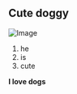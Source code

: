 ## Cute doggy 

![Image](https://user-images.githubusercontent.com/114317681/192714628-31bb845f-50ba-4d7f-9615-d3e2e1b7c813.jpg)

1. he 
2. is
3. cute

**I love dogs** 
